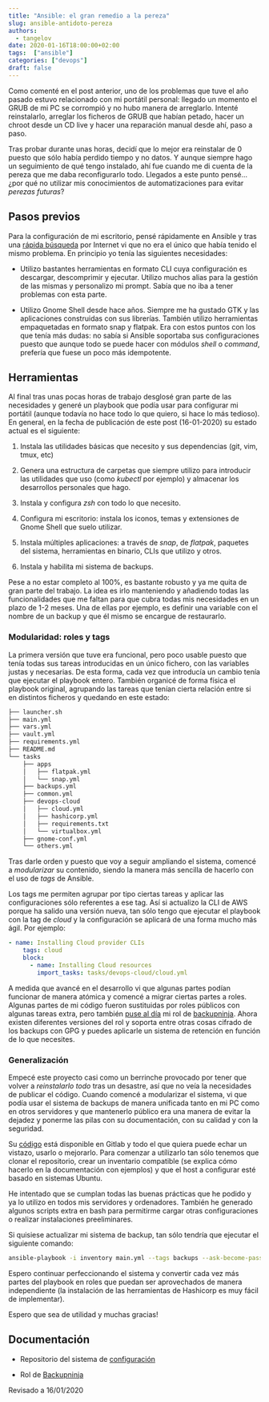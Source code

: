 ```yaml
---
title: "Ansible: el gran remedio a la pereza"
slug: ansible-antidoto-pereza
authors:
  - tangelov
date: 2020-01-16T18:00:00+02:00
tags:  ["ansible"]
categories: ["devops"]
draft: false
---
```


Como comenté en el post anterior, uno de los problemas que tuve el año pasado estuvo relacionado con mi portátil personal: llegado un momento el GRUB de mi PC se corrompió y no hubo manera de arreglarlo. Intenté reinstalarlo, arreglar los ficheros de GRUB que habían petado, hacer un chroot desde un CD live y hacer una reparación manual desde ahí, paso a paso.

Tras probar durante unas horas, decidí que lo mejor era reinstalar de 0 puesto que sólo había perdido tiempo y no datos. Y aunque siempre hago un seguimiento de qué tengo instalado, ahí fue cuando me di cuenta de la pereza que me daba reconfigurarlo todo. Llegados a este punto pensé... ¿por qué no utilizar mis conocimientos de automatizaciones para evitar _perezas futuras_?

<!--more-->

## Pasos previos
Para la configuración de mi escritorio, pensé rápidamente en Ansible y tras una [rápida búsqueda](https://www.google.com/search?&channel=fs&q=gnome+ansible&ie=utf-8&oe=utf-8) por Internet vi que no era el único que había tenido el mismo problema. En principio yo tenía las siguientes necesidades:

* Utilizo bastantes herramientas en formato CLI cuya configuración es descargar, descomprimir y ejecutar. Utilizo muchos alias para la gestión de las mismas y personalizo mi prompt. Sabía que no iba a tener problemas con esta parte.

* Utilizo Gnome Shell desde hace años. Siempre me ha gustado GTK y las aplicaciones construidas con sus librerías. También utilizo herramientas empaquetadas en formato snap y flatpak. Era con estos puntos con los que tenía más dudas: no sabía si Ansible soportaba sus configuraciones puesto que aunque todo se puede hacer con módulos _shell_ o _command_, prefería que fuese un poco más idempotente.

## Herramientas
Al final tras unas pocas horas de trabajo desglosé gran parte de las necesidades y generé un playbook que podía usar para configurar mi portátil (aunque todavía no hace todo lo que quiero, si hace lo más tedioso). En general, en la fecha de publicación de este post (16-01-2020) su estado actual es el siguiente:

1. Instala las utilidades básicas que necesito y sus dependencias (git, vim, tmux, etc)

2. Genera una estructura de carpetas que siempre utilizo para introducir las utilidades que uso (como _kubectl_ por ejemplo) y almacenar los desarrollos personales que hago.

3. Instala y configura _zsh_ con todo lo que necesito.

4. Configura mi escritorio: instala los iconos, temas y extensiones de Gnome Shell que suelo utilizar.

5. Instala múltiples aplicaciones: a través de _snap_, de _flatpak_, paquetes del sistema, herramientas en binario, CLIs que utilizo y otros.

6. Instala y habilita mi sistema de backups.

Pese a no estar completo al 100%, es bastante robusto y ya me quita de gran parte del trabajo. La idea es irlo manteniendo y añadiendo todas las funcionalidades que me faltan para que cubra todas mis necesidades en un plazo de 1-2 meses. Una de ellas por ejemplo, es definir una variable con el nombre de un backup y que él mismo se encargue de restaurarlo.


### Modularidad: roles y tags
La primera versión que tuve era funcional, pero poco usable puesto que tenía todas sus tareas introducidas en un único fichero, con las variables justas y necesarias. De esta forma, cada vez que introducía un cambio tenía que ejecutar el playbook entero. También organicé de forma física el playbook original, agrupando las tareas que tenían cierta relación entre si en distintos ficheros y quedando en este estado:

```bash
├── launcher.sh
├── main.yml
├── vars.yml
├── vault.yml
├── requirements.yml
├── README.md
└── tasks
    ├── apps
    │   ├── flatpak.yml
    │   └── snap.yml
    ├── backups.yml
    ├── common.yml
    ├── devops-cloud
    │   ├── cloud.yml
    │   ├── hashicorp.yml
    │   ├── requirements.txt
    │   └── virtualbox.yml
    ├── gnome-conf.yml
    └── others.yml
```

Tras darle orden y puesto que voy a seguir ampliando el sistema, comencé a _modularizar_ su contenido, siendo la manera más sencilla de hacerlo con el uso de _tags_ de Ansible.

Los tags me permiten agrupar por tipo ciertas tareas y aplicar las configuraciones sólo referentes a ese tag. Así si actualizo la CLI de AWS porque ha salido una versión nueva, tan sólo tengo que ejecutar el playbook con la tag de _cloud_ y la configuración se aplicará de una forma mucho más ágil. Por ejemplo:

```yaml
- name: Installing Cloud provider CLIs
    tags: cloud
    block:
      - name: Installing Cloud resources
        import_tasks: tasks/devops-cloud/cloud.yml
```

A medida que avancé en el desarrollo vi que algunas partes podían funcionar de manera atómica y comencé a migrar ciertas partes a roles. Algunas partes de mi código fueron sustituidas por roles públicos con algunas tareas extra, pero también [puse al día](https://gitlab.com/tangelov-roles/backupninja) mi rol de [backupninja](https://tangelov.me/posts/ansible-iv.html). Ahora existen diferentes versiones del rol y soporta entre otras cosas cifrado de los backups con GPG y puedes aplicarle un sistema de retención en función de lo que necesites.


### Generalización
Empecé este proyecto casi como un berrinche provocado por tener que volver a _reinstalarlo todo_ tras un desastre, así que no veía la necesidades de publicar el código. Cuando comencé a modularizar el sistema, vi que podía usar el sistema de backups de manera unificada tanto en mi PC como en otros servidores y que mantenerlo público era una manera de evitar la dejadez y ponerme las pilas con su documentación, con su calidad y con la seguridad.

Su [código](https://gitlab.com/tangelov/configuration) está disponible en Gitlab y todo el que quiera puede echar un vistazo, usarlo o mejorarlo. Para comenzar a utilizarlo tan sólo tenemos que clonar el repositorio, crear un inventario compatible (se explica cómo hacerlo en la documentación con ejemplos) y que el host a configurar esté basado en sistemas Ubuntu.

He intentado que se cumplan todas las buenas prácticas que he podido y ya lo utilizo en todos mis servidores y ordenadores. También he generado algunos scripts extra en bash para permitirme cargar otras configuraciones o realizar instalaciones preeliminares.

Si quisiese actualizar mi sistema de backup, tan sólo tendría que ejecutar el siguiente comando:

```bash
ansible-playbook -i inventory main.yml --tags backups --ask-become-pass --ask-vault-pass --limit=localhost
```

Espero continuar perfeccionando el sistema y convertir cada vez más partes del playbook en roles que puedan ser aprovechados de manera independiente (la instalación de las herramientas de Hashicorp es muy fácil de implementar).

Espero que sea de utilidad y muchas gracias!


## Documentación

* Repositorio del sistema de [configuración](https://gitlab.com/tangelov/configuration)

* Rol de [Backupninja](https://gitlab.com/tangelov-roles/backupninja)


Revisado a 16/01/2020

